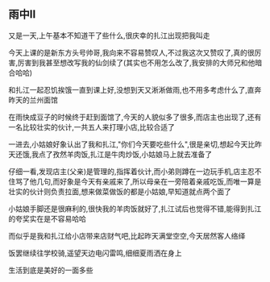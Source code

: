 ## 雨中II ##

又是一天,上午基本不知道干了些什么,很庆幸的扎江出现把我叫走
 
今天上课的是新东方头号帅哥,我向来不容易赞叹人,不过我这次又赞叹了,真的很厉害,厉害到我甚至想改写我的仙剑续了(其实也不用怎么改了,我安排的大师兄和他暗合哈哈)
 
和扎江一起忍饥挨饿一直到课上好,没想到天又淅淅做雨,也不用多考虑什么了,直奔昨天的兰州面馆
 
在雨快成豆子的时候终于赶到面馆了,今天的人貌似多了很多,而店主也出现了,还有一名比较壮实的伙计,一共五人来打理小店,比较合适了
 
一进去,小姑娘好象认出了我和扎江,"你们今天要吃些什么",很是亲切,想起今天比昨天还饿,我点了孜然羊肉饭,扎江是牛肉炒饭,小姑娘马上就去准备了
 
仔细一看,发现店主(父亲)是管理的,指挥着伙计,而小弟则蹲在一边玩手机,店主忍不住骂了他几句,而好象是今天有亲戚来了,所以母亲在一旁陪着亲戚吃饭,而唯一算是壮实的伙计则负责拉面,想来做菜做饭的都是小姑娘,早知道就点两个面了
 
小姑娘手脚还是很麻利的,很快我的羊肉饭就好了,扎江试后也觉得不错,能得到扎江的夸奖实在是不容易哈哈
 
而似乎是我和扎江给小店带来店财气吧,比起昨天满堂空空,今天居然客人络绎
 
饭罢继续往学校骑,遥望天边电闪雷鸣,细细夏雨洒在身上
 
生活到底是美好的一面多些
